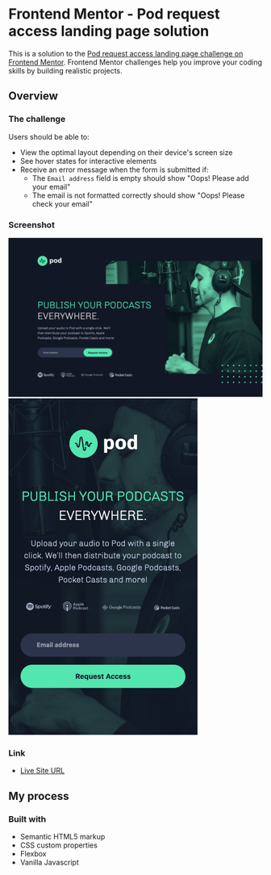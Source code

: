 # Frontend Mentor - Pod request access landing page solution

This is a solution to the [Pod request access landing page challenge on Frontend Mentor](https://www.frontendmentor.io/challenges/pod-request-access-landing-page-eyTmdkLSG). Frontend Mentor challenges help you improve your coding skills by building realistic projects. 

## Overview

### The challenge

Users should be able to:

- View the optimal layout depending on their device's screen size
- See hover states for interactive elements
- Receive an error message when the form is submitted if:
  - The `Email address` field is empty should show "Oops! Please add your email"
  - The email is not formatted correctly should show "Oops! Please check your email"

### Screenshot

![Desktop](assets/pod-request-solution-sceenshot-desktop.png)
![Mobile](assets/pod-request-solution-sceenshot-mobile.png)

### Link

- [Live Site URL](https://sutilly-frontend-mentor-podcast-request.netlify.app/)

## My process

### Built with

- Semantic HTML5 markup
- CSS custom properties
- Flexbox
- Vanilla Javascript
